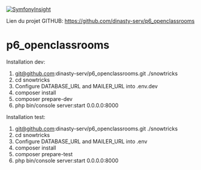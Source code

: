 [![SymfonyInsight](https://insight.symfony.com/projects/31dd9a60-114b-4826-9817-1d8c75f2f87b/big.svg)](https://insight.symfony.com/projects/31dd9a60-114b-4826-9817-1d8c75f2f87b)

Lien du projet GITHUB: https://github.com/dinasty-serv/p6_openclassrooms

# p6_openclassrooms
Installation dev: 
1) git@github.com:dinasty-serv/p6_openclassrooms.git ./snowtricks
2) cd snowtricks
3) Configure DATABASE_URL and MAILER_URL into .env.dev
4) composer install
5) composer prepare-dev
6) php bin/console server:start 0.0.0.0:8000

Installation test:
1) git@github.com:dinasty-serv/p6_openclassrooms.git ./snowtricks
2) cd snowtricks
3) Configure DATABASE_URL and MAILER_URL into .env
4) composer install
5) composer prepare-test
6) php bin/console server:start 0.0.0.0:8000
